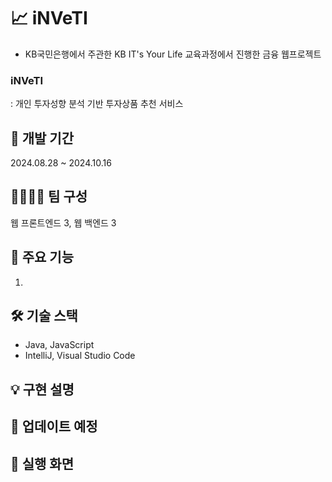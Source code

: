 # 📈 iNVeTI
- KB국민은행에서 주관한 KB IT's Your Life 교육과정에서 진행한 금융 웹프로젝트

### iNVeTI
: 개인 투자성향 분석 기반 투자상품 추천 서비스

## 📆 개발 기간
2024.08.28 ~ 2024.10.16

## 👨‍👨‍👧‍👦 팀 구성
웹 프론트엔드 3, 웹 백엔드 3

## 📌 주요 기능
1. 


## 🛠 기술 스택
- Java, JavaScript
- IntelliJ, Visual Studio Code


## 💡 구현 설명


## 📲 업데이트 예정


## 📱 실행 화면





